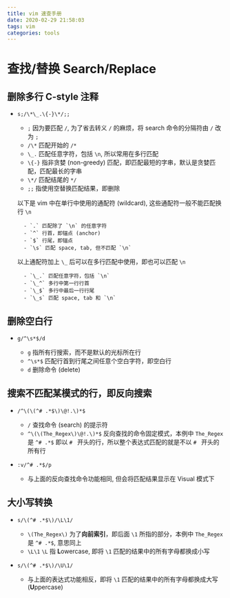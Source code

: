 ```yaml
---
title: vim 速查手册
date: 2020-02-29 21:58:03
tags: vim
categories: tools
---
```


# 查找/替换 Search/Replace

## 删除多行 C-style 注释

- `s;/\*\_.\{-}\*/;;`

    * `;` 因为要匹配 `/`, 为了省去转义 `/` 的麻烦，将 search 命令的分隔符由 `/` 改为 `;`
    * `/\*` 匹配开始的 `/*`
    * `\_.` 匹配任意字符，包括 `\n`, 所以常用在多行匹配
    * `\{-}` 指非贪婪 (non-greedy) 匹配，即匹配最短的字串，默认是贪婪匹配，匹配最长的字串
    * `\*/` 匹配结尾的 `*/`
    * `;;` 指使用空替换匹配结果，即删除

    以下是 vim 中在单行中使用的通配符 (wildcard), 这些通配符一般不能匹配换行 `\n`

        - `.` 匹配除了 `\n` 的任意字符
        - `^` 行首，即锚点 (anchor)
        - `$` 行尾，即锚点
        - `\s` 匹配 space, tab, 但不匹配 `\n`

    以上通配符加上 `\_` 后可以在多行匹配中使用，即也可以匹配 `\n`

        - `\_.` 匹配任意字符，包括 `\n`
        - `\_^` 多行中第一行行首
        - `\_$` 多行中最后一行行尾
        - `\_s` 匹配 space, tab 和 `\n`

## 删除空白行

- `g/^\s*$/d`

    * `g` 指所有行搜索，而不是默认的光标所在行
    * `^\s*$` 匹配行首到行尾之间任意个空白字符，即空白行
    * `d` 删除命令 (delete)

## 搜索不匹配某模式的行，即反向搜索

- `/^\(\(^# .*$\)\@!.\)*$`

    * `/` 查找命令 (search) 的提示符
    * `^\(\(The_Regex\)\@!.\)*$` 反向查找的命令固定模式，本例中 `The_Regex` 是 `^# .*$` 即以 `# ` 开头的行，所以整个表达式匹配的就是不以 `# ` 开头的所有行

- `:v/^# .*$/p`

    * 与上面的反向查找命令功能相同, 但会将匹配结果显示在 Visual 模式下

## 大小写转换

- `s/\(^# .*$\)/\L\1/`

    * `\(The_Regex\)` 为了**向前索引**，即后面 `\1` 所指的部分，本例中 `The_Regex` 是 `^# .*$`, 意思同上
    * `\L\1` `\L` 指 **L**owercase, 即将 `\1` 匹配的结果中的所有字母都换成小写

- `s/\(^# .*$\)/\U\1/`

    * 与上面的表达式功能相反，即将 `\1` 匹配的结果中的所有字母都换成大写 (**U**ppercase)

